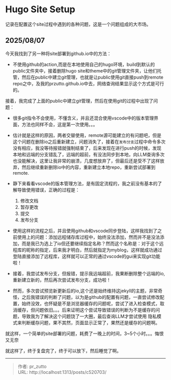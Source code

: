 # Hugo Site Setup


记录在配置这个site过程中遇到的各种问题，这是一个问题组成的大市场。
<!--more-->

## 2025/08/07

今天我找到了另一种将site部署到github.io中的方法：
- 不使用github的action,而是在本地使用自己的hugo环境，build到默认的public文件夹中，接着删除hugo site和theme中的git管理文件夹，让他们托管，然后在public中建立git管理，也就是让public使用git直接push到remote repo之中，及我的przutto.github.io中去，网络查询结果显示这个方式是可行的。

接着，我完成了上面的public中建立git管理，然后在使用git的过程中出现了问题：

- 很多git指令不会使用，不懂含义，并且还混合使用vscode中的版本管理界面，方法也同样不会，这是第一次使用。。。

- 估计就是这样的原因，两者交替使用，remote源可能建立的有问题吧，但是这个问题在删除io之后重新建立，问题消失了，接着在`发布分支`过程中命令多次没有相应，我没等待报错就强制结束了，后来发现在进行push的时候，发现本地和远端的分支错乱了，远端的超前，有没法同步到本地，向LLM查询多次也没能解决，这里让我非常的崩溃，几度想放弃了，但最后还是受不了这样放弃，然后继续重新删除io中的内容，重新建立本地repo，重新尝试部署到remote.

- 静下来看看vscode的版本管理方法，是有固定流程的，我之前没有基本的了解导致使用错误，正确的过程是：
  1. 修改文档
  2. 暂存更改
  3. 提交
  4. 发布分支

- 使用这样的流程之后，并且使用github和vscode同步登陆，这样我找到了之前使用上的问题：添加远程储存库过程中，始终没法添加，然而并不是没法添加，而是我已为选上了io但还要继续指定名称？然而这个名称是：对于这个远程库的昵称的指定，后来我才明白，然后就指定为myblog，这样就成功通过登陆直接添加了远程库，这样就可以正常的通过vscode的gui来实现git功能啦！

- 接着，我尝试发布分支，但报错，提示我远端超前，我果断删除整个远端的io,重新建立新的，然后再次尝试发布分支，成功啦！

- 然而，多次尝试预览新更新后的io,这个还是始终维持这jekyll的主题，非常奇怪，之后我错误的判断了问题，以为是github的配置有问题，一直尝试修改配置，始终没效，也怀疑是不是浏览器缓存的问题呢，尝试了进入检查模式，取消缓存，但问题依旧。。。后来证明这个尝试导致错误的判断为不是缓存的问题，导致我为了解决这个问题饶了一大圈，最后查询LLM才尝试使用 隐私模式来判断缓存问题，果不其然，页面显示正常了，果然还是缓存的问题啊。

就这样，一个简单的site部署的问题，耗费了一晚上的时间，3~5个小时。。。悔恨又无奈

就这样了，终于复盘完了，终于可以放下，然后睡觉了啊。


---

> 作者: pr_zutto  
> URL: http://localhost:1313/posts/c520703/  

